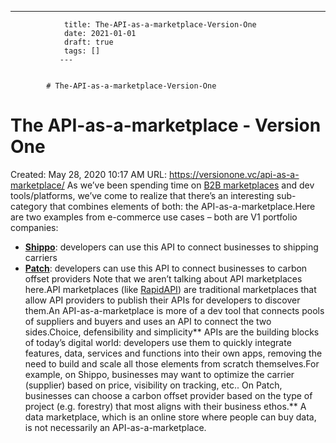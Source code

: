 ---
                title: The-API-as-a-marketplace-Version-One
                date: 2021-01-01    
                draft: true
                tags: []
               ---


            # The-API-as-a-marketplace-Version-One

# The API-as-a-marketplace - Version One
Created: May 28, 2020 10:17 AM
URL: https://versionone.vc/api-as-a-marketplace/
As we’ve been spending time on [B2B marketplaces](https://versionone.vc/b2b-marketplaces-revisited/) and dev tools/platforms, we’ve come to realize that there’s an interesting sub-category that combines elements of both: the API-as-a-marketplace.Here are two examples from e-commerce use cases – both are V1 portfolio companies:
- **[Shippo](https://goshippo.com/)**: developers can use this API to connect businesses to shipping carriers
- **[Patch](https://www.usepatch.com/)**: developers can use this API to connect businesses to carbon offset providers
Note that we aren’t talking about API marketplaces here.API marketplaces (like [RapidAPI](https://rapidapi.com/)) are traditional marketplaces that allow API providers to publish their APIs for developers to discover them.An API-as-a-marketplace is more of a dev tool that connects pools of suppliers and buyers and uses an API to connect the two sides.Choice, defensibility and simplicity**
APIs are the building blocks of today’s digital world: developers use them to quickly integrate features, data, services and functions into their own apps, removing the need to build and scale all those elements from scratch themselves.For example, on Shippo, businesses may want to optimize the carrier (supplier) based on price, visibility on tracking, etc.. On Patch, businesses can choose a carbon offset provider based on the type of project (e.g. forestry) that most aligns with their business ethos.**
A data marketplace, which is an online store where people can buy data, is not necessarily an API-as-a-marketplace.